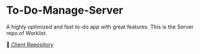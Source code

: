 # To-Do-Manage-Server

A highly optimized and fast to-do app with great features.
This is the Server repo of Worklist.

🔗[ Client Repository](https://github.com/Abhinav07102001/To-Do-Manager-Client)

